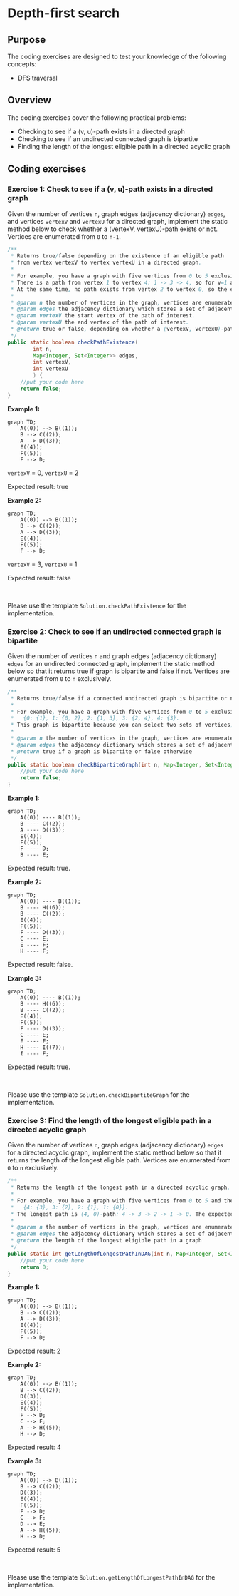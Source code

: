 # Depth-first search

## Purpose

The coding exercises are designed to test your knowledge of the following concepts:

* DFS traversal

## Overview

The coding exercises cover the following practical problems:
* Checking to see if a (v, u)-path exists in a directed graph
* Checking to see if an undirected connected graph is bipartite
* Finding the length of the longest eligible path in a directed acyclic graph

## Coding exercises

### Exercise 1: Check to see if a (v, u)-path exists in a directed graph

Given the number of vertices `n`, graph edges (adjacency dictionary) `edges`, and vertices `vertexV` and `vertexU` for a directed graph, implement the static method below to check whether a (vertexV, vertexU)-path exists or not. Vertices are enumerated from `0` to `n-1`.

```java
/**
 * Returns true/false depending on the existence of an eligible path 
 * from vertex vertexV to vertex vertexU in a directed graph.
 * 
 * For example, you have a graph with five vertices from 0 to 5 exclusively and the edges {1: {0, 3}, 0: {2}, 3: {4}}.
 * There is a path from vertex 1 to vertex 4: 1 -> 3 -> 4, so for v=1 and u=4, the method should return true.
 * At the same time, no path exists from vertex 2 to vertex 0, so the expected result is false.
 * 
 * @param n the number of vertices in the graph, vertices are enumerated from 0 to n exclusively.
 * @param edges the adjacency dictionary which stores a set of adjacent vertices for each vertex.
 * @param vertexV the start vertex of the path of interest.
 * @param vertexU the end vertex of the path of interest.
 * @return true or false, depending on whether a (vertexV, vertexU)-path exists.
 */
public static boolean checkPathExistence(
        int n,
        Map<Integer, Set<Integer>> edges,
        int vertexV,
        int vertexU
        ) {
    //put your code here
    return false;
}
```

**Example 1:**
```mermaid
graph TD;
    A((0)) --> B((1));
    B --> C((2));
    A --> D((3));
    E((4));
    F((5));
    F --> D;
```
`vertexV` = 0, `vertexU` = 2

Expected result: true


**Example 2:**
```mermaid
graph TD;
    A((0)) --> B((1));
    B --> C((2));
    A --> D((3));
    E((4));
    F((5));
    F --> D;
```
`vertexV` = 3, `vertexU` = 1

Expected result: false

<br/>

Please use the template `Solution.checkPathExistence` for the implementation.

### Exercise 2: Check to see if an undirected connected graph is bipartite

Given the number of vertices `n` and graph edges (adjacency dictionary) `edges` for an undirected connected graph, implement the static method below so that it returns true if graph is bipartite and false if not. Vertices are enumerated from `0` to `n` exclusively. 

```java
/**
 * Returns true/false if a connected undirected graph is bipartite or not.
 * 
 * For example, you have a graph with five vertices from 0 to 5 exclusively and the edges
 *   {0: {1}, 1: {0, 2}, 2: {1, 3}, 3: {2, 4}, 4: {3}.
 * This graph is bipartite because you can select two sets of vertices, {0, 2, 4} and {1, 3}, that don't have inner edges.
 * 
 * @param n the number of vertices in the graph, vertices are enumerated from 0 to n exclusively.
 * @param edges the adjacency dictionary which stores a set of adjacent vertices for each vertex.
 * @return true if a graph is bipartite or false otherwise
 */
public static boolean checkBipartiteGraph(int n, Map<Integer, Set<Integer>> edges) {
    //put your code here
    return false;
}
```

**Example 1:**
```mermaid
graph TD;
    A((0)) ---- B((1));
    B ---- C((2));
    A ---- D((3));
    E((4));
    F((5));
    F ---- D;
    B ---- E;
```

Expected result: true.

**Example 2:**
```mermaid
graph TD;
    A((0)) ---- B((1));
    B ---- H((6));
    B ---- C((2));
    E((4));
    F((5));
    F ---- D((3));
    C ---- E;
    E ---- F;
    H ---- F;
```

Expected result: false.

**Example 3:**
```mermaid
graph TD;
    A((0)) ---- B((1));
    B ---- H((6));
    B ---- C((2));
    E((4));
    F((5));
    F ---- D((3));
    C ---- E;
    E ---- F;
    H ---- I((7));
    I ---- F;
```

Expected result: true.

<br/>

Please use the template `Solution.checkBipartiteGraph` for the implementation.

### Exercise 3: Find the length of the longest eligible path in a directed acyclic graph

Given the number of vertices `n`, graph edges (adjacency dictionary) `edges` for a directed acyclic graph, implement the static method below so that it returns the length of the longest eligible path. Vertices are enumerated from `0` to `n` exclusively.

```java
/**
 * Returns the length of the longest path in a directed acyclic graph.
 * 
 * For example, you have a graph with five vertices from 0 to 5 and the edges 
 *   {4: {3}, 3: {2}, 2: {1}, 1: {0}}.
 * The longest path is (4, 0)-path: 4 -> 3 -> 2 -> 1 -> 0. The expected result is 4.
 *
 * @param n the number of vertices in the graph, vertices are enumerated from 0 to n exclusively.
 * @param edges the adjacency dictionary which stores a set of adjacent vertices for each vertex.
 * @return the length of the longest eligible path in a graph
 */
public static int getLengthOfLongestPathInDAG(int n, Map<Integer, Set<Integer>> edges) {
    //put your code here
    return 0;
}
```

**Example 1:**
```mermaid
graph TD;
    A((0)) --> B((1));
    B --> C((2));
    A --> D((3));
    E((4));
    F((5));
    F --> D;
```

Expected result: 2

**Example 2:**
```mermaid
graph TD;
    A((0)) --> B((1));
    B --> C((2));
    D((3));
    E((4));
    F((5));
    F --> D;
    C --> F;
    A --> H((5));
    H --> D;
```

Expected result: 4

**Example 3:**
```mermaid
graph TD;
    A((0)) --> B((1));
    B --> C((2));
    D((3));
    E((4));
    F((5));
    F --> D;
    C --> F;
    D --> E;
    A --> H((5));
    H --> D;
```

Expected result: 5

<br/>

Please use the template `Solution.getLengthOfLongestPathInDAG` for the implementation.

